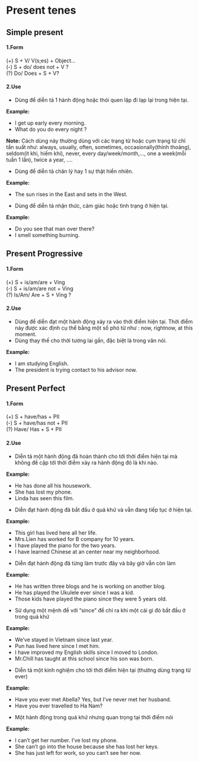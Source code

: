 # Present tenes 

## Simple present 

#### 1.Form 

(+)  S + V/ V(s;es) + Object...  
(-)  S + do/ does not + V ?  
(?)  Do/ Does + S + V?  

#### 2.Use 

- Dùng để diễn tả 1 hành động hoặc thói quen lặp đi lạp lại trong hiện tại.  

**Example:**  
+ I get up early every morning. 
+ What do you do every night ?  

**Note:** Cách dùng này thường dùng với các trạng từ hoặc cụm trạng từ chỉ tần suất như: always, usually, often, sometimes, occasionally(thỉnh thoảng), seldom(ít khi, hiếm khi), never, every day/week/month,..., one a week(mỗi tuần 1 lần), twice a year, .... 


- Dùng để diễn tả chân lý hay 1 sự thật hiển nhiên. 

**Example:**  
+ The sun rises in the East and sets in the West.  

- Dùng để diễn tả nhận thức, cảm giác hoặc tình trạng ở hiện tại. 

**Example:**  
+ Do you see that man over there?  
+ I smell something burning.  
    
## Present Progressive 

#### 1.Form 

(+)  S + is/am/are + Ving  
(-)  S + is/am/are not + Ving  
(?)  Is/Am/ Are + S + Ving ?  

#### 2.Use 

- Dùng để diễn đạt một hành động xảy ra vào thời điểm hiện tại. Thời điểm này được xác định cụ thể bằng một số phó từ như : now, rightnow, at this moment.  
- Dùng thay thế cho thời tương lai gần, đặc biệt là trong văn nói.  

**Example:**  
+ I am studying English.  
+ The president is trying contact to his advisor now.  
    
## Present Perfect 

#### 1.Form 

(+)  S + have/has + PII  
(-)  S + have/has not + PII   
(?)  Have/ Has + S + PII  

#### 2.Use 

- Diễn tả một hành động đã hoàn thành cho tới thời điểm hiện tại mà không đề cập tới thời điểm xảy ra hành động đó là khi nào.  

**Example:**  
+ He has done all his housework.  
+ She has lost my phone.  
+ Linda has seen this film.  
    
    
- Diễn đạt hành động đã bắt đầu ở quá khứ và vẫn đang tiếp tục ở hiện tại.  

**Example:**  
+ This girl has lived here all her life.  
+ Mrs.Lien has worked for B company for 10 years.  
+ I have played the piano for the two years.  
+ I have learned Chinese at an center near my neighborhood.  
    
    
- Diễn đạt hành động đã từng làm trước đây và bây giờ vẫn còn làm  

**Example:**  
+ He has written three blogs and he is working on another blog.  
+ He has played the Ukulele ever since I was a kid.  
+ Those kids have played the piano since they were 5 years old.  
    
    
- Sử dụng một mệnh đề với “since” để chỉ ra khi một cái gì đó bắt đầu ở trong quá khứ  

**Example:**  
+ We’ve stayed in Vietnam since last year.  
+ Pun has lived here since I met him.  
+ I have improved my English skills since I moved to London.  
+ Mr.Chill has taught at this school since his son was born.  
    
    
- Diễn tả một kinh nghiệm cho tới thời điểm hiện tại (thường dùng trạng từ ever)  

**Example:**  
+ Have you ever met Abella? Yes, but I’ve never met her husband.  
+ Have you ever travelled to Ha Nam?  
    
    
- Một hành động trong quá khứ nhưng quan trọng tại thời điểm nói  

**Example:**  
+ I can’t get her number. I’ve lost my phone.  
+ She can’t go into the house because she has lost her keys.  
+ She has just left for work, so you can’t see her now.  



